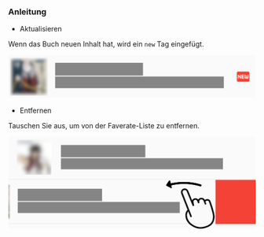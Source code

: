 ### Anleitung

- Aktualisieren

Wenn das Buch neuen Inhalt hat, wird ein `new` Tag eingefügt.

![new](new.png)

- Entfernen

Tauschen Sie aus, um von der Faverate-Liste zu entfernen.

![remove](remove.png)